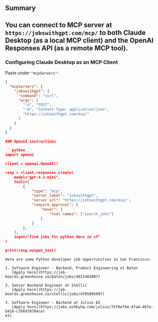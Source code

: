 ## Summary
You can connect to MCP server at `https://jobswithgpt.com/mcp/` to both Claude Desktop (as a local MCP client) and the OpenAI Responses API (as a remote MCP tool).  
---

### Configuring Claude Desktop as an MCP Client  
Paste under `"mcpServers"`:

```json
{
  "mcpServers": {
    "jobswithgpt": {
      "command": "curl",
      "args": [
        "-X", "POST",
        "-H", "Content-Type: application/json",
        "https://jobswithgpt.com/mcp/"
      ]
    }
  }
}

### OpenAI instructions

```python
import openai

client = openai.OpenAI()

resp = client.responses.create(
    model="gpt-4.1-mini",
    tools=[
        {
            "type": "mcp",
            "server_label": "jobswithgpt",
            "server_url": "https://jobswithgpt.com/mcp/",
            "require_approval": {
                "never": {
                    "tool_names": ["search_jobs"]
                }
            }
        },
    ],
    input="find jobs for python devs in sf"
)

print(resp.output_text)
```
```
Here are some Python developer job opportunities in San Francisco:

1. Software Engineer - Backend, Product Engineering at Baton
   [Apply here](https://job-boards.greenhouse.io/baton/jobs/4011483007)

2. Senior Backend Engineer at Stellic
   [Apply here](https://job-boards.greenhouse.io/stellic/jobs/4705805007)

3. Software Engineer - Backend at Julius AI
   [Apply here](https://jobs.ashbyhq.com/julius/75f8ef44-4fa4-46fa-b416-c7b697078eca)
etc
```
